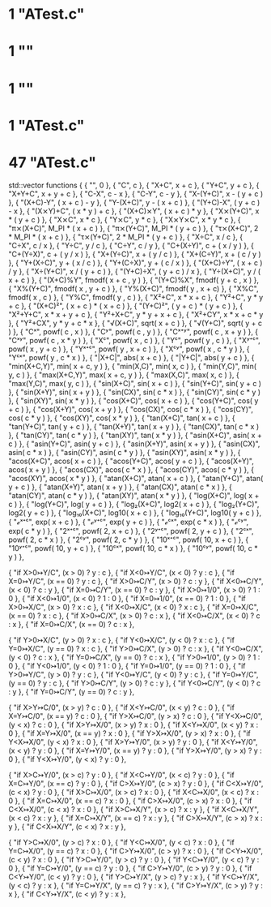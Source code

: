 # 1 "ATest.c"
# 1 "<built-in>"
# 1 "<command-line>"
# 1 "ATest.c"
# 47 "ATest.c"
 std::vector<Functor> functions {
  { "", 0 },
  { "C", c },
  { "X+C", x + c },
  { "Y+C", y + c },
  { "X+Y+C", x + y + c },
  { "C-X", c - x },
  { "C-Y", c - y },
  { "X-(Y+C)", x - ( y + c ) },
  { "(X+C)-Y", ( x + c ) - y },
  { "Y-(X+C)", y - ( x + c ) },
  { "(Y+C)-X", ( y + c ) - x },
  { "(X&#x2a2f;Y)+C", ( x * y ) + c },
  { "(X+C)&#x2a2f;Y", ( x + c ) * y },
  { "X&#x2a2f;(Y+C)", x * ( y + c ) },
  { "X&#x2a2f;C", x * c },
  { "Y&#x2a2f;C", y * c },
  { "X&#x2a2f;Y&#x2a2f;C", x * y * c },
  { "&#x3c0;&#x2a2f;(X+C)", M_PI * ( x + c ) },
  { "&#x3c0;&#x2a2f;(Y+C)", M_PI * ( y + c ) },
  { "&#x3c4;&#x2a2f;(X+C)", 2 * M_PI * ( x + c ) },
  { "&#x3c4;&#x2a2f;(Y+C)", 2 * M_PI * ( y + c ) },
  { "X&#xf7;C", x / c },
  { "C&#xf7;X", c / x },
  { "Y&#xf7;C", y / c },
  { "C&#xf7;Y", c / y },
  { "C+(X&#xf7;Y)", c + ( x / y ) },
  { "C+(Y&#xf7;X)", c + ( y / x ) },
  { "X+(Y&#xf7;C)", x + ( y / c ) },
  { "X+(C&#xf7;Y)", x + ( c / y ) },
   { "Y+(X&#xf7;C)", y + ( x / c ) },
  { "Y+(C&#xf7;X)", y + ( c / x ) },
  { "(X+C)&#xf7;Y", ( x + c ) / y },
  { "X&#xf7;(Y+C)", x / ( y + c ) },
  { "(Y+C)&#xf7;X", ( y + c ) / x },
  { "Y&#xf7;(X+C)", y / ( x + c ) },
  { "(X+C)%Y", fmodf( x + c , y ) },
  { "(Y+C)%X", fmodf( y + c , x ) },
  { "X%(Y+C)", fmodf( x , y + c ) },
  { "Y%(X+C)", fmodf( y , x + c) },
  { "X%C", fmodf( x , c ) },
  { "Y%C", fmodf( y , c ) },
  { "X&#xb2;+C", x * x + c },
  { "Y&#xb2;+C", y * y + c },
  { "(X+C)&#xb2;", ( x + c ) * ( x + c ) },
  { "(Y+C)&#xb2;", ( y + c ) * ( y + c ) },
  { "X&#xb2;+Y+C", x * x + y + c },
  { "Y&#xb2;+X+C", y * y + x + c },
  { "X&#xb2;+CY", x * x + c * y },
  { "Y&#xb2;+CX", y * y + c * x },
  { "&#x221a;(X+C)", sqrt( x + c ) },
  { "&#x221a;(Y+C)", sqrt( y + c ) },
  { "C&#x2e3;", powf( c , x ) },
  { "C&#x2b8;", powf( c , y ) },
  { "C&#x2e3;&#x207a;&#x2b8;", powf( c , x + y ) },
  { "C&#x2e3;&#x2b8;", powf( c , x * y ) },
  { "X&#x1D9c;", powf( x , c ) },
  { "Y&#x1D9c;", powf( y , c ) },
  { "X&#x2b8;&#x207a;&#x1D9c;", powf( x , y + c ) },
  { "Y&#x2e3;&#x207a;&#x1D9c;", powf( y , x + c ) },
  { "X&#x1D9c;&#x2b8;", powf( x , c * y ) },
  { "Y&#x1D9c;&#x2e3;", powf( y , c * x ) },
                { "|X+C|", abs( x + c ) },
  { "|Y+C|", abs( y + c ) },
  { "min(X+C,Y)", min( x + c, y ) },
  { "min(X,C)", min( x, c ) },
        { "min(Y,C)", min( y, c ) },
       { "max(X+C,Y)", max( x + c, y ) },
  { "max(X,C)", max( x, c ) },
  { "max(Y,C)", max( y, c ) },
  { "sin(X+C)", sin( x + c ) },
  { "sin(Y+C)", sin( y + c ) },
  { "sin(X+Y)", sin( x + y ) },
   { "sin(CX)", sin( c * x ) },
  { "sin(CY)", sin( c * y ) },
  { "sin(XY)", sin( x * y ) },
  { "cos(X+C)", cos( x + c ) },
  { "cos(Y+C)", cos( y + c ) },
  { "cos(X+Y)", cos( x + y ) },
   { "cos(CX)", cos( c * x ) },
  { "cos(CY)", cos( c * y ) },
  { "cos(XY)", cos( x * y ) },
  { "tan(X+C)", tan( x + c ) },
  { "tan(Y+C)", tan( y + c ) },
  { "tan(X+Y)", tan( x + y ) },
   { "tan(CX)", tan( c * x ) },
  { "tan(CY)", tan( c * y ) },
  { "tan(XY)", tan( x * y ) },
  { "asin(X+C)", asin( x + c ) },
  { "asin(Y+C)", asin( y + c ) },
  { "asin(X+Y)", asin( x + y ) },
   { "asin(CX)", asin( c * x ) },
  { "asin(CY)", asin( c * y ) },
  { "asin(XY)", asin( x * y ) },
  { "acos(X+C)", acos( x + c ) },
  { "acos(Y+C)", acos( y + c ) },
  { "acos(X+Y)", acos( x + y ) },
   { "acos(CX)", acos( c * x ) },
  { "acos(CY)", acos( c * y ) },
  { "acos(XY)", acos( x * y ) },
  { "atan(X+C)", atan( x + c ) },
  { "atan(Y+C)", atan( y + c ) },
  { "atan(X+Y)", atan( x + y ) },
   { "atan(CX)", atan( c * x ) },
  { "atan(CY)", atan( c * y ) },
  { "atan(XY)", atan( x * y ) },
  { "log(X+C)", log( x + c ) },
  { "log(Y+C)", log( y + c ) },
  { "log&#x2082;(X+C)", log2( x + c ) },
  { "log&#x2082;(Y+C)", log2( y + c ) },
  { "log&#x2081;&#x2080;(X+C)", log10( x + c ) },
  { "log&#x2081;&#x2080;(Y+C)", log10( y + c ) },
  { "&#x212f;&#x2e3;&#x207a;&#x1D9c;", exp( x + c ) },
  { "&#x212f;&#x2b8;&#x207a;&#x1D9c;", exp( y + c ) },
  { "&#x212f;&#x1D9c;&#x2e3;", exp( c * x ) },
  { "&#x212f;&#x1D9c;&#x2b8;", exp( c * y ) },
  { "2&#x2e3;&#x207a;&#x1D9c;", powf( 2, x + c ) },
  { "2&#x2b8;&#x207a;&#x1D9c;", powf( 2, y + c ) },
  { "2&#x1D9c;&#x2e3;", powf( 2, c * x ) },
  { "2&#x1D9c;&#x2b8;", powf( 2, c * y ) },
  { "10&#x2e3;&#x207a;&#x1D9c;", powf( 10, x + c ) },
  { "10&#x2b8;&#x207a;&#x1D9c;", powf( 10, y + c ) },
  { "10&#x1D9c;&#x2e3;", powf( 10, c * x ) },
  { "10&#x1D9c;&#x2b8;", powf( 10, c * y ) },

  { "if X>0&#x21a3;Y/C", (x > 0) ? y : c },
  { "if X<0&#x21a3;Y/C", (x < 0) ? y : c },
  { "if X=0&#x21a3;Y/C", (x == 0) ? y : c },
  { "if X>0&#x21a3;C/Y", (x > 0) ? c : y },
  { "if X<0&#x21a3;C/Y", (x < 0) ? c : y },
  { "if X=0&#x21a3;C/Y", (x == 0) ? c : y },
  { "if X>0&#x21a3;1/0", (x > 0) ? 1 : 0 },
  { "if X<0&#x21a3;1/0", (x < 0) ? 1 : 0 },
  { "if X=0&#x21a3;1/0", (x == 0) ? 1 : 0 },
  { "if X>0&#x21a3;X/C", (x > 0) ? x : c },
  { "if X<0&#x21a3;X/C", (x < 0) ? x : c },
  { "if X=0&#x21a3;X/C", (x == 0) ? x : c },
  { "if X>0&#x21a3;C/X", (x > 0) ? c : x },
  { "if X<0&#x21a3;C/X", (x < 0) ? c : x },
  { "if X=0&#x21a3;C/X", (x == 0) ? c : x },

  { "if Y>0&#x21a3;X/C", (y > 0) ? x : c },
  { "if Y<0&#x21a3;X/C", (y < 0) ? x : c },
  { "if Y=0&#x21a3;X/C", (y == 0) ? x : c },
  { "if Y>0&#x21a3;C/X", (y > 0) ? c : x },
  { "if Y<0&#x21a3;C/X", (y < 0) ? c : x },
  { "if Y=0&#x21a3;C/X", (y == 0) ? c : x },
  { "if Y>0&#x21a3;1/0", (y > 0) ? 1 : 0 },
  { "if Y<0&#x21a3;1/0", (y < 0) ? 1 : 0 },
  { "if Y=0&#x21a3;1/0", (y == 0) ? 1 : 0 },
  { "if Y>0&#x21a3;Y/C", (y > 0) ? y : c },
  { "if Y<0&#x21a3;Y/C", (y < 0) ? y : c },
  { "if Y=0&#x21a3;Y/C", (y == 0) ? y : c },
  { "if Y>0&#x21a3;C/Y", (y > 0) ? c : y },
  { "if Y<0&#x21a3;C/Y", (y < 0) ? c : y },
  { "if Y=0&#x21a3;C/Y", (y == 0) ? c : y },

  { "if X>Y&#x21a3;C/0", (x > y) ? c : 0 },
  { "if X<Y&#x21a3;C/0", (x < y) ? c : 0 },
  { "if X=Y&#x21a3;C/0", (x == y) ? c : 0 },
  { "if Y>X&#x21a3;C/0", (y > x) ? c : 0 },
  { "if Y<X&#x21a3;C/0", (y < x) ? c : 0 },
  { "if X>Y&#x21a3;X/0", (x > y) ? x : 0 },
  { "if X<Y&#x21a3;X/0", (x < y) ? x : 0 },
  { "if X=Y&#x21a3;X/0", (x == y) ? x : 0 },
  { "if Y>X&#x21a3;X/0", (y > x) ? x : 0 },
  { "if Y<X&#x21a3;X/0", (y < x) ? x : 0 },
  { "if X>Y&#x21a3;Y/0", (x > y) ? y : 0 },
  { "if X<Y&#x21a3;Y/0", (x < y) ? y : 0 },
  { "if X=Y&#x21a3;Y/0", (x == y) ? y : 0 },
  { "if Y>X&#x21a3;Y/0", (y > x) ? y : 0 },
  { "if Y<X&#x21a3;Y/0", (y < x) ? y : 0 },

  { "if X>C&#x21a3;Y/0", (x > c) ? y : 0 },
  { "if X<C&#x21a3;Y/0", (x < c) ? y : 0 },
  { "if X=C&#x21a3;Y/0", (x == c) ? y : 0 },
  { "if C>X&#x21a3;Y/0", (c > x) ? y : 0 },
  { "if C<X&#x21a3;Y/0", (c < x) ? y : 0 },
  { "if X>C&#x21a3;X/0", (x > c) ? x : 0 },
  { "if X<C&#x21a3;X/0", (x < c) ? x : 0 },
  { "if X=C&#x21a3;X/0", (x == c) ? x : 0 },
  { "if C>X&#x21a3;X/0", (c > x) ? x : 0 },
  { "if C<X&#x21a3;X/0", (c < x) ? x : 0 },
  { "if X>C&#x21a3;X/Y", (x > c) ? x : y },
  { "if X<C&#x21a3;X/Y", (x < c) ? x : y },
  { "if X=C&#x21a3;X/Y", (x == c) ? x : y },
  { "if C>X&#x21a3;X/Y", (c > x) ? x : y },
  { "if C<X&#x21a3;X/Y", (c < x) ? x : y },

  { "if Y>C&#x21a3;X/0", (y > c) ? x : 0 },
  { "if Y<C&#x21a3;X/0", (y < c) ? x : 0 },
  { "if Y=C&#x21a3;X/0", (y == c) ? x : 0 },
  { "if C>Y&#x21a3;X/0", (c > y) ? x : 0 },
  { "if C<Y&#x21a3;X/0", (c < y) ? x : 0 },
  { "if Y>C&#x21a3;Y/0", (y > c) ? y : 0 },
  { "if Y<C&#x21a3;Y/0", (y < c) ? y : 0 },
  { "if Y=C&#x21a3;Y/0", (y == c) ? y : 0 },
  { "if C>Y&#x21a3;Y/0", (c > y) ? y : 0 },
  { "if C<Y&#x21a3;Y/0", (c < y) ? y : 0 },
  { "if Y>C&#x21a3;Y/X", (y > c) ? y : x },
  { "if Y<C&#x21a3;Y/X", (y < c) ? y : x },
  { "if Y=C&#x21a3;Y/X", (y == c) ? y : x },
  { "if C>Y&#x21a3;Y/X", (c > y) ? y : x },
  { "if C<Y&#x21a3;Y/X", (c < y) ? y : x },
